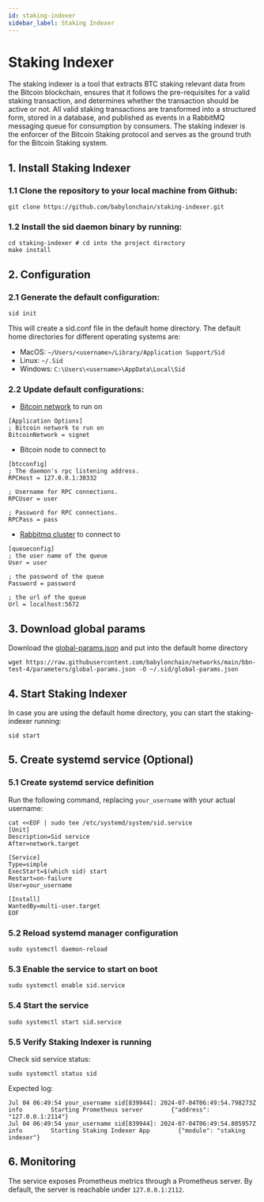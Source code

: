```yaml
---
id: staking-indexer
sidebar_label: Staking Indexer
---
```

# Staking Indexer
The staking indexer is a tool that extracts BTC staking relevant data from the Bitcoin blockchain, ensures that it follows the pre-requisites for a valid staking transaction, and determines whether the transaction should be active or not. All valid staking transactions are transformed into a structured form, stored in a database, and published as events in a RabbitMQ messaging queue for consumption by consumers. The staking indexer is the enforcer of the Bitcoin Staking protocol and serves as the ground truth for the Bitcoin Staking system.

## 1. Install Staking Indexer

### 1.1 Clone the repository to your local machine from Github:

```
git clone https://github.com/babylonchain/staking-indexer.git
```

### 1.2 Install the sid daemon binary by running:

```
cd staking-indexer # cd into the project directory
make install
```

## 2. Configuration

### 2.1 Generate the default configuration:

```
sid init
```

This will create a sid.conf file in the default home directory. The default home directories for different operating systems are:
- MacOS:  `~/Users/<username>/Library/Application Support/Sid`
- Linux: `~/.Sid`
- Windows: `C:\Users\<username>\AppData\Local\Sid`

### 2.2 Update default configurations:

- [Bitcoin network](../infra/bitcoind) to run on

```
[Application Options]
; Bitcoin network to run on
BitcoinNetwork = signet
```

- Bitcoin node to connect to

```
[btcconfig]
; The daemon's rpc listening address.
RPCHost = 127.0.0.1:38332

; Username for RPC connections.
RPCUser = user

; Password for RPC connections.
RPCPass = pass
```
- [Rabbitmq cluster](../infra/rabbitmq) to connect to

```
[queueconfig]
; the user name of the queue
User = user

; the password of the queue
Password = password

; the url of the queue
Url = localhost:5672
```

## 3. Download global params

Download the [global-params.json](../global-params.md) and put into the default home directory

```
wget https://raw.githubusercontent.com/babylonchain/networks/main/bbn-test-4/parameters/global-params.json -O ~/.sid/global-params.json
```

## 4. Start Staking Indexer

In case you are using the default home directory, you can start the staking-indexer running:

```
sid start
```

## 5. Create systemd service (Optional)

### 5.1 Create systemd service definition
Run the following command, replacing `your_username` with your actual username:

```
cat <<EOF | sudo tee /etc/systemd/system/sid.service
[Unit]
Description=Sid service
After=network.target

[Service]
Type=simple
ExecStart=$(which sid) start
Restart=on-failure
User=your_username

[Install]
WantedBy=multi-user.target
EOF
```

### 5.2 Reload systemd manager configuration

```
sudo systemctl daemon-reload
```

### 5.3 Enable the service to start on boot

```
sudo systemctl enable sid.service
```

### 5.4 Start the service

```
sudo systemctl start sid.service
```

### 5.5 Verify Staking Indexer is running

Check sid service status:

```
sudo systemctl status sid
```

Expected log:

```
Jul 04 06:49:54 your_username sid[839944]: 2024-07-04T06:49:54.798273Z        info        Starting Prometheus server        {"address": "127.0.0.1:2114"}
Jul 04 06:49:54 your_username sid[839944]: 2024-07-04T06:49:54.805957Z        info        Starting Staking Indexer App        {"module": "staking indexer"}
```

## 6. Monitoring

The service exposes Prometheus metrics through a Prometheus server. By default, the server is reachable under `127.0.0.1:2112`.
